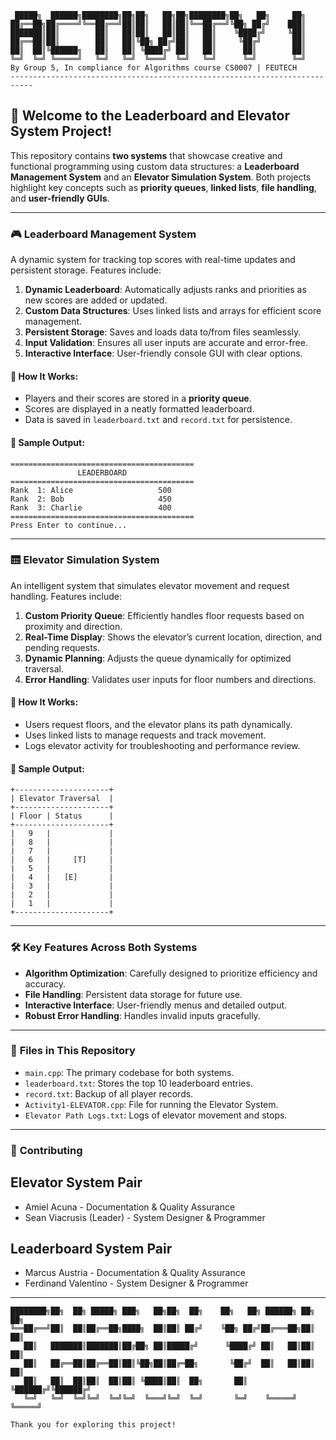 ```
 █████╗  ██████╗████████╗██╗██╗   ██╗██╗████████╗██╗   ██╗     ██╗
██╔══██╗██╔════╝╚══██╔══╝██║██║   ██║██║╚══██╔══╝╚██╗ ██╔╝    ███║
███████║██║        ██║   ██║██║   ██║██║   ██║    ╚████╔╝     ╚██║
██╔══██║██║        ██║   ██║╚██╗ ██╔╝██║   ██║     ╚██╔╝       ██║
██║  ██║╚██████╗   ██║   ██║ ╚████╔╝ ██║   ██║      ██║        ██║
╚═╝  ╚═╝ ╚═════╝   ╚═╝   ╚═╝  ╚═══╝  ╚═╝   ╚═╝      ╚═╝        ╚═╝                                                
By Group 5, In compliance for Algorithms course CS0007 | FEUTECH                                      
---------------------------------------------------------------------------
```

## 🚀 **Welcome to the Leaderboard and Elevator System Project!**
This repository contains **two systems** that showcase creative and functional programming using custom data structures: a **Leaderboard Management System** and an **Elevator Simulation System**. Both projects highlight key concepts such as **priority queues**, **linked lists**, **file handling**, and **user-friendly GUIs**.

---

### 🎮 **Leaderboard Management System**
A dynamic system for tracking top scores with real-time updates and persistent storage. Features include:

1. **Dynamic Leaderboard**: Automatically adjusts ranks and priorities as new scores are added or updated.
2. **Custom Data Structures**: Uses linked lists and arrays for efficient score management.
3. **Persistent Storage**: Saves and loads data to/from files seamlessly.
4. **Input Validation**: Ensures all user inputs are accurate and error-free.
5. **Interactive Interface**: User-friendly console GUI with clear options.

#### 📝 **How It Works:**
- Players and their scores are stored in a **priority queue**.
- Scores are displayed in a neatly formatted leaderboard.
- Data is saved in `leaderboard.txt` and `record.txt` for persistence.

#### 🌟 **Sample Output:**
```
=========================================
               LEADERBOARD               
=========================================
Rank  1: Alice                   500
Rank  2: Bob                     450
Rank  3: Charlie                 400
=========================================
Press Enter to continue...
```

---

### 🛗 **Elevator Simulation System**
An intelligent system that simulates elevator movement and request handling. Features include:

1. **Custom Priority Queue**: Efficiently handles floor requests based on proximity and direction.
2. **Real-Time Display**: Shows the elevator’s current location, direction, and pending requests.
3. **Dynamic Planning**: Adjusts the queue dynamically for optimized traversal.
4. **Error Handling**: Validates user inputs for floor numbers and directions.

#### 📝 **How It Works:**
- Users request floors, and the elevator plans its path dynamically.
- Uses linked lists to manage requests and track movement.
- Logs elevator activity for troubleshooting and performance review.

#### 🌟 **Sample Output:**
```
+---------------------+
| Elevator Traversal  |
+---------------------+
| Floor | Status      |
+---------------------+
|   9   |             |
|   8   |             |
|   7   |             |
|   6   |     [T]     |
|   5   |             |
|   4   |   [E]       |
|   3   |             |
|   2   |             |
|   1   |             |
+---------------------+
```

---

### 🛠️ **Key Features Across Both Systems**
- **Algorithm Optimization**: Carefully designed to prioritize efficiency and accuracy.
- **File Handling**: Persistent data storage for future use.
- **Interactive Interface**: User-friendly menus and detailed output.
- **Robust Error Handling**: Handles invalid inputs gracefully.

---

### 📂 **Files in This Repository**
- `main.cpp`: The primary codebase for both systems.
- `leaderboard.txt`: Stores the top 10 leaderboard entries.
- `record.txt`: Backup of all player records.
- `Activity1-ELEVATOR.cpp`: File for running the Elevator System.
- `Elevator Path Logs.txt`: Logs of elevator movement and stops.

---

### 🤝 **Contributing**
## **Elevator System Pair**
- Amiel Acuna - Documentation & Quality Assurance
- Sean Viacrusis (Leader) - System Designer & Programmer
## **Leaderboard System Pair**
- Marcus Austria - Documentation & Quality Assurance
- Ferdinand Valentino - System Designer & Programmer



---

```
████████╗██╗  ██╗ █████╗ ███╗   ██╗██╗  ██╗    ██╗   ██╗ ██████╗ ██╗   ██╗
╚══██╔══╝██║  ██║██╔══██╗████╗  ██║██║ ██╔╝    ╚██╗ ██╔╝██╔═══██╗██║   ██║
   ██║   ███████║███████║██╔██╗ ██║█████╔╝      ╚████╔╝ ██║   ██║██║   ██║
   ██║   ██╔══██║██╔══██║██║╚██╗██║██╔═██╗       ╚██╔╝  ██║   ██║██║   ██║
   ██║   ██║  ██║██║  ██║██║ ╚████║██║  ██╗       ██║   ╚██████╔╝╚██████╔╝
   ╚═╝   ╚═╝  ╚═╝╚═╝  ╚═╝╚═╝  ╚═══╝╚═╝  ╚═╝       ╚═╝    ╚═════╝  ╚═════╝ 
                                                                          
Thank you for exploring this project!
```

